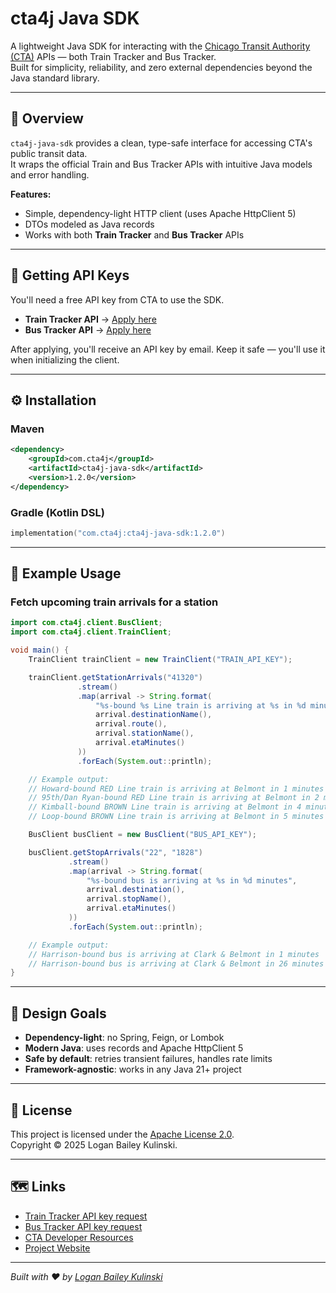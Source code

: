 # cta4j Java SDK

A lightweight Java SDK for interacting with the [Chicago Transit Authority (CTA)](https://www.transitchicago.com/) APIs — both Train Tracker and Bus Tracker.  
Built for simplicity, reliability, and zero external dependencies beyond the Java standard library.

---

## 🚆 Overview

`cta4j-java-sdk` provides a clean, type-safe interface for accessing CTA's public transit data.  
It wraps the official Train and Bus Tracker APIs with intuitive Java models and error handling.

**Features:**
- Simple, dependency-light HTTP client (uses Apache HttpClient 5)
- DTOs modeled as Java records
- Works with both **Train Tracker** and **Bus Tracker** APIs

---

## 🔑 Getting API Keys

You'll need a free API key from CTA to use the SDK.

- **Train Tracker API** → [Apply here](https://www.transitchicago.com/developers/traintrackerapply/)
- **Bus Tracker API** → [Apply here](https://www.transitchicago.com/developers/bustracker/)

After applying, you'll receive an API key by email. Keep it safe — you'll use it when initializing the client.

---

## ⚙️ Installation

### Maven
```xml
<dependency>
    <groupId>com.cta4j</groupId>
    <artifactId>cta4j-java-sdk</artifactId>
    <version>1.2.0</version>
</dependency>
```

### Gradle (Kotlin DSL)
```kotlin
implementation("com.cta4j:cta4j-java-sdk:1.2.0")
```

---

## 🧩 Example Usage

### Fetch upcoming train arrivals for a station

```java
import com.cta4j.client.BusClient;
import com.cta4j.client.TrainClient;

void main() {
    TrainClient trainClient = new TrainClient("TRAIN_API_KEY");

    trainClient.getStationArrivals("41320")
               .stream()
               .map(arrival -> String.format(
                   "%s-bound %s Line train is arriving at %s in %d minutes",
                   arrival.destinationName(),
                   arrival.route(),
                   arrival.stationName(),
                   arrival.etaMinutes()
               ))
               .forEach(System.out::println);

    // Example output:
    // Howard-bound RED Line train is arriving at Belmont in 1 minutes
    // 95th/Dan Ryan-bound RED Line train is arriving at Belmont in 2 minutes
    // Kimball-bound BROWN Line train is arriving at Belmont in 4 minutes
    // Loop-bound BROWN Line train is arriving at Belmont in 5 minutes

    BusClient busClient = new BusClient("BUS_API_KEY");

    busClient.getStopArrivals("22", "1828")
             .stream()
             .map(arrival -> String.format(
                 "%s-bound bus is arriving at %s in %d minutes",
                 arrival.destination(),
                 arrival.stopName(),
                 arrival.etaMinutes()
             ))
             .forEach(System.out::println);

    // Example output:
    // Harrison-bound bus is arriving at Clark & Belmont in 1 minutes
    // Harrison-bound bus is arriving at Clark & Belmont in 26 minutes
}

```

---

## 🧠 Design Goals

- **Dependency-light**: no Spring, Feign, or Lombok
- **Modern Java**: uses records and Apache HttpClient 5
- **Safe by default**: retries transient failures, handles rate limits
- **Framework-agnostic**: works in any Java 21+ project

---

## 🧾 License

This project is licensed under the [Apache License 2.0](https://www.apache.org/licenses/LICENSE-2.0).  
Copyright © 2025 Logan Bailey Kulinski.

---

## 🗺️ Links

- [Train Tracker API key request](https://www.transitchicago.com/developers/traintrackerapply/)
- [Bus Tracker API key request](https://www.transitchicago.com/developers/bustracker/)
- [CTA Developer Resources](https://www.transitchicago.com/developers/)
- [Project Website](https://cta4j.app)

---

*Built with ❤️ by [Logan Bailey Kulinski](https://lbku.net)*
